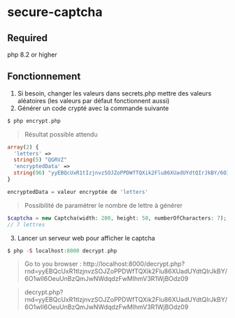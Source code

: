 # secure-captcha

## Required

php 8.2 or higher

## Fonctionnement

1. Si besoin, changer les valeurs dans secrets.php mettre des valeurs aléatoires (les valeurs par défaut fonctionnent aussi)
2. Générer un code crypté avec la commande suivante

```php
$ php encrypt.php
```

> Résultat possible attendu

```php
array(2) {
  'letters' =>
  string(5) "QGRVZ"
  'encryptedData' =>
  string(96) "yyEBQcUxR1tIzjnvzSOJZoPPDWfTQXik2Flu86XUadUYdtQIrJkBY/6O1wlI6OeuUnBzQmJwNWdqdzFwMlhmV3R1WjBOdz09"
}

encryptedData = valeur encryptée de 'letters'
```

> Possibilité de paramétrer le nombre de lettre à générer

```php
$captcha = new Captcha(width: 200, height: 50, numberOfCharacters: 7);
// 7 lettres
```

3. Lancer un serveur web pour afficher le captcha

```php
$ php -S localhost:8000 decrypt.php
```

> Go to you browser :
> http://localhost:8000/decrypt.php?rnd=yyEBQcUxR1tIzjnvzSOJZoPPDWfTQXik2Flu86XUadUYdtQIrJkBY/6O1wlI6OeuUnBzQmJwNWdqdzFwMlhmV3R1WjBOdz09

> decrypt.php?rnd=yyEBQcUxR1tIzjnvzSOJZoPPDWfTQXik2Flu86XUadUYdtQIrJkBY/6O1wlI6OeuUnBzQmJwNWdqdzFwMlhmV3R1WjBOdz09
